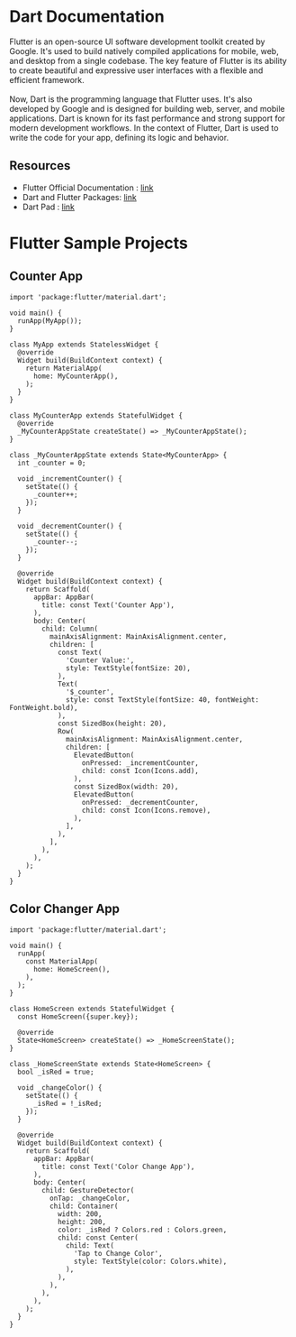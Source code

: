 # Dart Documentation
Flutter is an open-source UI software development toolkit created by Google. It's used to build natively compiled applications for mobile, web, and desktop from a single codebase. The key feature of Flutter is its ability to create beautiful and expressive user interfaces with a flexible and efficient framework.
<br><br>
Now, Dart is the programming language that Flutter uses. It's also developed by Google and is designed for building web, server, and mobile applications. Dart is known for its fast performance and strong support for modern development workflows. In the context of Flutter, Dart is used to write the code for your app, defining its logic and behavior.

## Resources
- Flutter Official Documentation : [link](https://docs.flutter.dev/)
- Dart and Flutter Packages: [link](https://pub.dev/)
- Dart Pad : [link](https://dartpad.dev/)

# Flutter Sample Projects
## Counter App
```
import 'package:flutter/material.dart';

void main() {
  runApp(MyApp());
}

class MyApp extends StatelessWidget {
  @override
  Widget build(BuildContext context) {
    return MaterialApp(
      home: MyCounterApp(),
    );
  }
}

class MyCounterApp extends StatefulWidget {
  @override
  _MyCounterAppState createState() => _MyCounterAppState();
}

class _MyCounterAppState extends State<MyCounterApp> {
  int _counter = 0;

  void _incrementCounter() {
    setState(() {
      _counter++;
    });
  }

  void _decrementCounter() {
    setState(() {
      _counter--;
    });
  }

  @override
  Widget build(BuildContext context) {
    return Scaffold(
      appBar: AppBar(
        title: const Text('Counter App'),
      ),
      body: Center(
        child: Column(
          mainAxisAlignment: MainAxisAlignment.center,
          children: [
            const Text(
              'Counter Value:',
              style: TextStyle(fontSize: 20),
            ),
            Text(
              '$_counter',
              style: const TextStyle(fontSize: 40, fontWeight: FontWeight.bold),
            ),
            const SizedBox(height: 20),
            Row(
              mainAxisAlignment: MainAxisAlignment.center,
              children: [
                ElevatedButton(
                  onPressed: _incrementCounter,
                  child: const Icon(Icons.add),
                ),
                const SizedBox(width: 20),
                ElevatedButton(
                  onPressed: _decrementCounter,
                  child: const Icon(Icons.remove),
                ),
              ],
            ),
          ],
        ),
      ),
    );
  }
}
```
## Color Changer App
```
import 'package:flutter/material.dart';

void main() {
  runApp(
    const MaterialApp(
      home: HomeScreen(),
    ),
  );
}

class HomeScreen extends StatefulWidget {
  const HomeScreen({super.key});

  @override
  State<HomeScreen> createState() => _HomeScreenState();
}

class _HomeScreenState extends State<HomeScreen> {
  bool _isRed = true;

  void _changeColor() {
    setState(() {
      _isRed = !_isRed;
    });
  }

  @override
  Widget build(BuildContext context) {
    return Scaffold(
      appBar: AppBar(
        title: const Text('Color Change App'),
      ),
      body: Center(
        child: GestureDetector(
          onTap: _changeColor,
          child: Container(
            width: 200,
            height: 200,
            color: _isRed ? Colors.red : Colors.green,
            child: const Center(
              child: Text(
                'Tap to Change Color',
                style: TextStyle(color: Colors.white),
              ),
            ),
          ),
        ),
      ),
    );
  }
}
```

